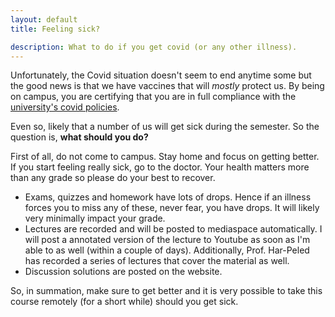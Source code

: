 ```yaml
---
layout: default
title: Feeling sick?

description: What to do if you get covid (or any other illness).
---
```


Unfortunately, the Covid situation doesn't seem to end anytime some but the good news is that we have vaccines that will *mostly* protect us. By being on campus, you are certifying that you are in full compliance with the [university's covid policies](https://covid19.illinois.edu/).  

Even so, likely that a number of us will get sick during the semester. So the question is, **what should you do?** 

First of all, do not come to campus. Stay home and focus on getting better. If you start feeling really sick, go to the doctor. Your health matters more than any grade so please do your best to recover. 

* Exams, quizzes and homework have lots of drops. Hence if an illness forces you to miss any of these, never fear, you have drops. It will likely very minimally impact your grade. 
* Lectures are recorded and will be posted to mediaspace automatically. I will post a annotated version of the lecture to Youtube as soon as I'm able to as well (within a couple of days). Additionally, Prof. Har-Peled has recorded a series of lectures that cover the material as well. 
* Discussion solutions are posted on the website.  

So, in summation, make sure to get better and it is very possible to take this course remotely (for a short while) should you get sick. 